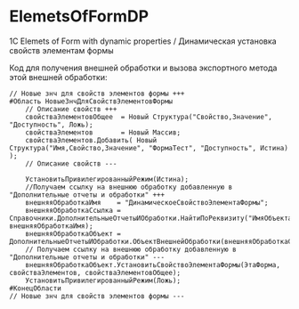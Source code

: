 # ElemetsOfFormDP
1С Elemets of Form with dynamic properties / Динамическая установка свойств элементам формы

Код для получения внешней обработки и вызова экспортного метода этой внешней обработки:

	// Новые знч для свойств элементов формы +++
	#Область НовыеЗнчДляСвойствЭлементовФормы
		// Описание свойств +++
		свойстваЭлементовОбщее	= Новый Структура("Свойство,Значение", "Доступность", Ложь);
		свойстваЭлементов 		= Новый Массив;	
		свойстваЭлементов.Добавить(	Новый Структура("Имя,Свойство,Значение", "ФормаТест", "Доступность", Истина) );
		// Описание свойств ---

		УстановитьПривилегированныйРежим(Истина);
		//Получаем ссылку на внешнюю обработку добавленную в "Дополнительные отчеты и обработки" +++
		внешняяОбработкаИмя    = "ДинамическоеСвойствоЭлементаФормы";
		внешняяОбработкаСсылка = Справочники.ДополнительныеОтчетыИОбработки.НайтиПоРеквизиту("ИмяОбъекта", внешняяОбработкаИмя);
		внешняяОбработкаОбъект = ДополнительныеОтчетыИОбработки.ОбъектВнешнейОбработки(внешняяОбработкаСсылка);
		// Получаем ссылку на внешнюю обработку добавленную в "Дополнительные отчеты и обработки" --- 	
		внешняяОбработкаОбъект.УстановитьСвойствоЭлементаФормы(ЭтаФорма, свойстваЭлементов, свойстваЭлементовОбщее);										
		УстановитьПривилегированныйРежим(Ложь);
	#КонецОбласти
	// Новые знч для свойств элементов формы ---
